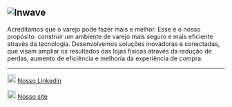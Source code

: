![Inwave]([https://inwave.com.br/wp-content/uploads/2021/09/logo_inwave_160x50.png](https://assets-global.website-files.com/64d250660a56b76a5d5ad18e/64d288d49439027a9498e9b5_logotype.png))  
--
Acreditamos que o varejo pode fazer mais e melhor. Esse é o nosso propósito: construir um ambiente de varejo mais seguro e mais eficiente através da tecnologia. Desenvolvemos soluções inovadoras e conectadas, que visam ampliar os resultados das lojas físicas através da redução de perdas, aumento de eficiência e melhoria da experiência de compra.  

---

<img src="https://cdn-icons-png.flaticon.com/512/174/174857.png" alt="drawing" width="20"/> [Nosso Linkedin](https://www.linkedin.com/company/inwavebrasil/)
  
<img src="https://www.freepnglogos.com/uploads/logo-website-png/logo-website-file-globe-icon-svg-wikimedia-commons-21.png" alt="drawing" width="20"/> [Nosso site](https://inwave.online)  
